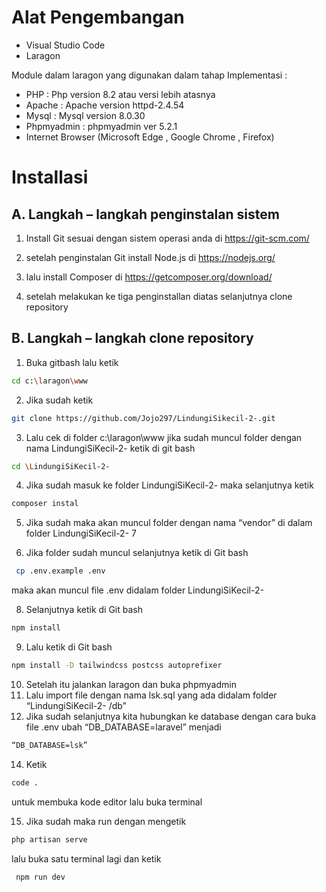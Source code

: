 # Alat Pengembangan

 - Visual Studio Code
 - Laragon
 
 Module dalam laragon yang digunakan dalam tahap Implementasi :
 - PHP : Php version 8.2 atau versi lebih atasnya  
 - Apache : Apache version httpd-2.4.54 
 - Mysql : Mysql version 8.0.30 
 - Phpmyadmin : phpmyadmin ver 5.2.1  
 - Internet Browser (Microsoft Edge , Google Chrome , Firefox)

# Installasi

## A. Langkah – langkah penginstalan sistem
			
1. Install Git sesuai dengan sistem operasi anda di https://git-scm.com/ 
2. setelah penginstalan Git install Node.js di https://nodejs.org/ 
3. lalu install Composer di https://getcomposer.org/download/ 

4. setelah melakukan ke tiga penginstallan diatas selanjutnya clone repository

 

## B. Langkah – langkah clone repository

 1. Buka gitbash lalu ketik 
 ```bash
 cd c:\laragon\www
 ``` 
 2. Jika sudah ketik 
  ```bash
 git clone https://github.com/Jojo297/LindungiSikecil-2-.git 
 ```
 3. Lalu cek di folder c:\laragon\www jika sudah muncul folder dengan nama LindungiSiKecil-2- ketik di git bash 
 ```bash
 cd \LindungiSiKecil-2-
 ``` 
 4. Jika sudah masuk ke folder LindungiSiKecil-2- maka selanjutnya ketik 
 ```bash
 composer instal
 ``` 
 5. Jika sudah maka akan muncul folder dengan nama “vendor” di dalam folder LindungiSiKecil-2- 7 
 
 7. Jika folder sudah muncul selanjutnya ketik di Git bash 
```bash
 cp .env.example .env
 ```
  maka akan muncul file .env didalam folder LindungiSiKecil-2-
  
 8. Selanjutnya ketik di Git bash 
 ```bash
 npm install
 ``` 
 9. Lalu ketik di Git bash 
 ```bash
 npm install -D tailwindcss postcss autoprefixer 
 ```
  
 10. Setelah itu jalankan laragon dan buka phpmyadmin 
 11. Lalu import file dengan nama lsk.sql yang ada didalam folder “LindungiSiKecil-2- /db” 
 12. Jika sudah selanjutnya kita hubungkan ke database dengan cara buka file .env ubah “DB_DATABASE=laravel” menjadi 
```bash
“DB_DATABASE=lsk”
``` 
 14. Ketik 
```bash
code .
``` 
untuk membuka kode editor lalu buka terminal 
 
 15. Jika sudah maka run dengan mengetik 
```bash
php artisan serve
```
 lalu buka satu terminal lagi dan ketik
```bash
 npm run dev
 ```

